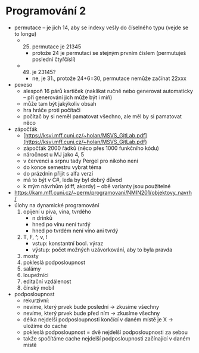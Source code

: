 # Programování 2

- permutace – je jich 14, aby se indexy vešly do číselného typu (vejde se to longu)
	- 25. permutace je 21345
		- protože 24 je permutací se stejným prvním číslem (permutuješ poslední čtyřčíslí)
	- 49. je 23145?
		- ne, je 31., protože 24+6=30, permutace nemůže začínat 22xxx
- pexeso
	- alespoň 16 párů kartiček (naklikat ručně nebo generovat automaticky – při generování jich může být i míň)
	- může tam být jakýkoliv obsah
	- hra hráče proti počítači
	- počítač by si neměl pamatovat všechno, ale měl by si pamatovat něco
- zápočťák
	- [https://ksvi.mff.cuni.cz/~holan/MSVS_GitLab.pdf](https://ksvi.mff.cuni.cz/~holan/MSVS_GitLab.pdf)  
	- zápočťák 2000 řádků (něco přes 1000 funkčního kódu)  
	- náročnost u MJ jako 4, 5  
	- v červenci a srpnu tady Pergel pro nikoho není  
	- do konce semestru vybrat téma  
	- do prázdnin přijít s alfa verzí  
	- má to být v C#, leda by byl dobrý důvod
	- k mým návrhům (diff, akordy) – obě varianty jsou použitelné
- https://kam.mff.cuni.cz/~perm/programovani/NMIN201/objektovy_navrh/
- úlohy na dynamické programování
	1. opíjení u piva, vína, tvrdého
		- n drinků
		- hned po vínu není tvrdý
		- hned po tvrdém není víno ani tvrdý
	1. T, F, ^, v, !
		- vstup: konstantní bool. výraz
		- výstup: počet možných uzávorkování, aby to byla pravda
	2. mosty
	3. pokleslá podposloupnost
	4. salámy
	5. loupežníci
	6. editační vzdálenost
	7. čínský mobil
- podposloupnost
	- rekurzivní:
	- nevíme, který prvek bude poslední → zkusíme všechny
	- nevíme, který prvek bude před ním → zkusíme všechny
	- délka nejdelší podposloupnosti končící v daném místě je X → uložíme do cache
	- pokleslá podposloupnost = dvě nejdelší podposloupnosti za sebou
	- takže spočítáme cache nejdelší podposloupnosti začínající v daném místě